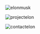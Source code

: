 ![elonmusk](https://user-images.githubusercontent.com/34093736/45930673-6a3f4900-bf63-11e8-8d44-ef5ef87c4585.png)

![projectelon](https://user-images.githubusercontent.com/34093736/45930680-7cb98280-bf63-11e8-9b41-9ebdd33f4232.png)

![contactelon](https://user-images.githubusercontent.com/34093736/45930676-73c8b100-bf63-11e8-8e85-7b600aaf412b.png)
